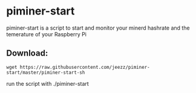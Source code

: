 
# piminer-start
piminer-start is a script to start and monitor your minerd hashrate and the temerature of your Raspberry Pi
## Download: 
```shell
wget https://raw.githubusercontent.com/jeezz/piminer-start/master/piminer-start-sh
```
run the script with ./piminer-start
